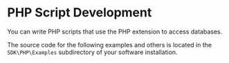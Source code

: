 <!-- loio3be011e36c5f1014a0a8a6f2f8d7b415 -->

# PHP Script Development

You can write PHP scripts that use the PHP extension to access databases.

The source code for the following examples and others is located in the `SDK\PHP\Examples` subdirectory of your software installation.

